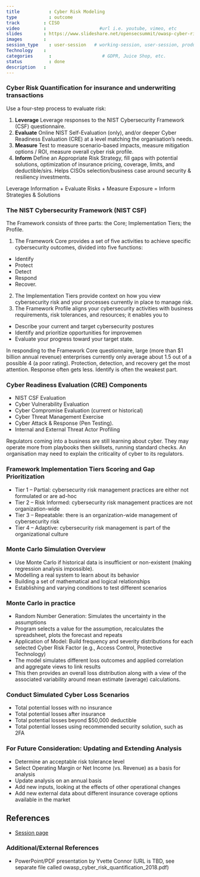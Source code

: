 ```yaml
---
title        	: Cyber Risk Modeling
type         	: outcome
track         : CISO
video         :                    #url i.e. youtube, vimeo, etc
slides        : https://www.slideshare.net/opensecsummit/owasp-cyber-risk-quantification-2018                    #url i.e. slideshare
images        :
session_type 	: user-session   # working-session, user-session, product-session
Technology    :
categories   	:                  	# GDPR, Juice Shop, etc.
status      	: done
description	  :
---
```


### Cyber Risk Quantification for insurance and underwriting transactions

Use a four-step process to evaluate risk:

1. **Leverage** Leverage responses to the NIST Cybersecurity Framework (CSF) questionnaire.
2. **Evaluate** Online NIST Self-Evaluation (only), and/or deeper Cyber Readiness Evaluation (CRE) at a level matching the organisation’s needs.
3. **Measure** Test to measure scenario-based impacts, measure mitigation options / ROI, measure overall cyber risk profile.
4. **Inform** Define an Appropriate Risk Strategy, fill gaps with potential solutions, optimization of insurance pricing, coverage, limits, and deductible/sirs. Helps CISOs selection/business case around security & resiliency investments.

Leverage Information + Evaluate Risks + Measure Exposure = Inform Strategies & Solutions

### The NIST Cybersecurity Framework (NIST CSF)

The Framework consists of three parts:  the Core; Implementation Tiers; the Profile.

1. The Framework Core provides a set of five activities to achieve specific cybersecurity outcomes, divided into five functions:
  - Identify
  - Protect
  - Detect
  - Respond
  - Recover.
2. The Implementation Tiers provide context on how you view cybersecurity risk and your processes currently in place to manage risk.
3. The Framework Profile aligns your cybersecurity activities with business requirements, risk tolerances, and resources; it enables you to
  - Describe your current and target cybersecurity postures
  - Identify and prioritize opportunities for improvemen
  - Evaluate your progress toward your target state.

In responding to the Framework Core questionnaire, large (more than $1 billion annual revenue) enterprises currently only average about 1.5 out of a possible 4 (a poor rating). Protection, detection, and recovery get the most attention. Response often gets less. Identify is often the weakest part.

### Cyber Readiness Evaluation (CRE) Components

- NIST CSF Evaluation
- Cyber Vulnerability Evaluation
- Cyber Compromise Evaluation (current or historical)
- Cyber Threat Management Exercise
- Cyber Attack & Response (Pen Testing).
- Internal and External Threat Actor Profiling

Regulators coming into a business are still learning about cyber. They may operate more from playbooks then skillsets, running standard checks. An organisation may need to explain the criticality of cyber to its regulators.

### Framework Implementation Tiers Scoring and Gap Prioritization

- Tier 1 – Partial: cybersecurity risk management practices are either not formulated or are ad-hoc
- Tier 2 – Risk Informed: cybersecurity risk management practices are not organization-wide
- Tier 3 – Repeatable: there is an organization-wide management of cybersecurity risk
- Tier 4 – Adaptive: cybersecurity risk management is part of the organizational culture

### Monte Carlo Simulation Overview

- Use Monte Carlo if historical data is insufficient or non-existent (making regression analysis impossible).
- Modelling a real system to learn about its behavior
- Building a set of mathematical and logical relationships
- Establishing and varying conditions to test different scenarios

### Monte Carlo in practice

- Random Number Generation: Simulates the uncertainty in the assumptions
- Program selects a value for the assumption, recalculates the spreadsheet, plots the forecast and repeats
- Application of Model: Build frequency and severity distributions for each selected Cyber Risk Factor (e.g., Access Control, Protective Technology)
- The model simulates different loss outcomes and applied correlation and aggregate views to link results
- This then provides an overall loss distribution along with a view of the associated variability around mean estimate (average) calculations.

### Conduct Simulated Cyber Loss Scenarios

- Total potential losses with no insurance
- Total potential losses after insurance
- Total potential losses beyond $50,000 deductible
- Total potential losses using recommended security solution, such as 2FA

### For Future Consideration: Updating and Extending Analysis

- Determine an acceptable risk tolerance level
- Select Operating Margin or Net Income (vs. Revenue) as a basis for analysis
- Update analysis on an annual basis
- Add new inputs, looking at the effects of other operational changes
- Add new external data about different insurance coverage options available in the market

## References
- [Session page](https://open-security-summit.org/tracks/ciso/working-sessions/cyber-risk-modeling/)

### Additional/External References
- PowerPoint/PDF presentation by Yvette Connor
(URL is TBD, see separate file called owasp_cyber_risk_quantification_2018.pdf)
